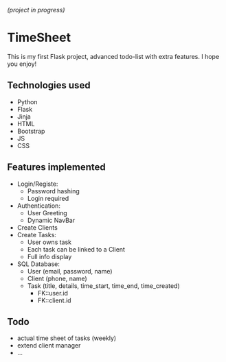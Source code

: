 _(project in progress)_
# TimeSheet
This is my first Flask project, advanced todo-list with extra features. I hope you enjoy!

## Technologies used
- Python
- Flask
- Jinja
- HTML
- Bootstrap
- JS
- CSS

## Features implemented
- Login/Registe:
  - Password hashing
  - Login required
- Authentication:
  - User Greeting
  - Dynamic NavBar
- Create Clients
- Create Tasks:
  - User owns task
  - Each task can be linked to a Client
  - Full info display
- SQL Database:
  - User (email, password, name)
  - Client (phone, name)
  - Task (title, details, time_start, time_end, time_created)
    - FK::user.id
    - FK::client.id

## Todo
- actual time sheet of tasks (weekly)
- extend client manager
- ...

